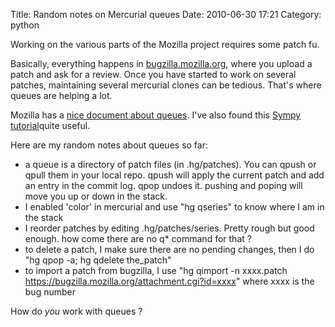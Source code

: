 Title: Random notes on Mercurial queues
Date: 2010-06-30 17:21
Category: python

Working on the various parts of the Mozilla project requires some patch
fu.   
  
Basically, everything happens in [bugzilla.mozilla.org][], where you
upload a patch and ask for a review. Once you have started to work on
several patches, maintaining several mercurial clones can be tedious.
That's where queues are helping a lot.   
  
Mozilla has a [nice document about queues][]. I've also found this
[Sympy tutorial][]quite useful.   
  
Here are my random notes about queues so far:   
-   a queue is a directory of patch files (in .hg/patches). You can
    qpush or qpull them in your local repo. qpush will apply the current
    patch and add an entry in the commit log. qpop undoes it. pushing
    and poping will move you up or down in the stack.
-   I enabled 'color' in mercurial and use "hg qseries" to know where I
    am in the stack
-   I reorder patches by editing .hg/patches/series. Pretty rough but
    good enough. how come there are no q\* command for that ?
-   to delete a patch, I make sure there are no pending changes, then I
    do "hg qpop -a; hg qdelete the\_patch"
-   to import a patch from bugzilla, I use "hg qimport -n xxxx.patch
    https://bugzilla.mozilla.org/attachment.cgi?id=xxxx" where xxxx is
    the bug number

  
How do *you* work with queues ?

  [bugzilla.mozilla.org]: http://bugzilla.mozilla.org
  [nice document about queues]: https://developer.mozilla.org/en/Mercurial_queues
  [Sympy tutorial]: http://docs.sympy.org/spt-printable.html
